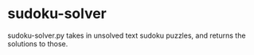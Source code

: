 # sudoku-solver

sudoku-solver.py takes in unsolved text sudoku puzzles, and returns the solutions to those. 

